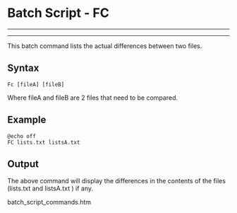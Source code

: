 # Batch Script - FC

---



---

This batch command lists the actual differences between two files.

## Syntax

```
Fc [fileA] [fileB]
```

Where fileA and fileB are 2 files that need to be compared.

## Example

```
@echo off 
FC lists.txt listsA.txt
```

## Output

The above command will display the differences in the contents of the files (lists.txt and listsA.txt ) if any.

batch\_script\_commands.htm

